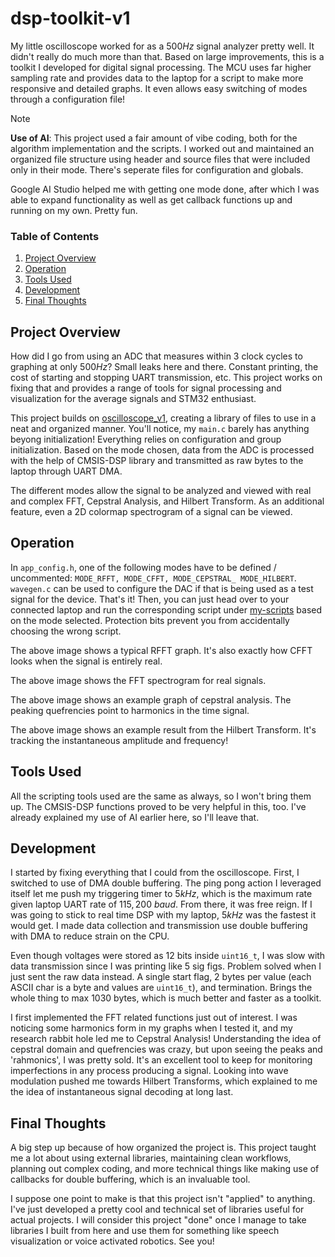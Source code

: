 # dsp-toolkit-v1

My little oscilloscope worked for as a $500Hz$ signal analyzer pretty well. It didn't really do much more than that. Based on large improvements, this is a toolkit I developed for digital signal processing. The MCU uses far higher sampling rate and provides data to the laptop for a script to make more responsive and detailed graphs. It even allows easy switching of modes through a configuration file!

> [!NOTE]
> **Use of AI**: This project used a fair amount of vibe coding, both for the algorithm implementation and the scripts. I worked out and maintained an organized file structure using header and source files that were included only in their mode. There's seperate files for configuration and globals.
>
> Google AI Studio helped me with getting one mode done, after which I was able to expand functionality as well as get callback functions up and running on my own. Pretty fun.

### Table of Contents

1. [Project Overview](#project-overview)
2. [Operation](#operation)
3. [Tools Used](#tools-used)
4. [Development](#development)
5. [Final Thoughts](#final-thoughts)

## Project Overview

How did I go from using an ADC that measures within 3 clock cycles to graphing at only $500Hz$? Small leaks here and there. Constant printing, the cost of starting and stopping UART transmission, etc. This project works on fixing that and provides a range of tools for signal processing and visualization for the average signals and STM32 enthusiast.

This project builds on [oscilloscope_v1](https://github.com/suryaturaga3142/oscilloscope_v1), creating a library of files to use in a neat and organized manner. You'll notice, my ```main.c``` barely has anything beyong initialization! Everything relies on configuration and group initialization. Based on the mode chosen, data from the ADC is processed with the help of CMSIS-DSP library and transmitted as raw bytes to the laptop through UART DMA.

The different modes allow the signal to be analyzed and viewed with real and complex FFT, Cepstral Analysis, and Hilbert Transform. As an additional feature, even a 2D colormap spectrogram of a signal can be viewed.

## Operation

In ```app_config.h```, one of the following modes have to be defined / uncommented: ```MODE_RFFT, MODE_CFFT, MODE_CEPSTRAL_ MODE_HILBERT```. ```wavegen.c``` can be used to configure the DAC if that is being used as a test signal for the device. That's it! Then, you can just head over to your connected laptop and run the corresponding script under [my-scripts](my-scripts/) based on the mode selected. Protection bits prevent you from accidentally choosing the wrong script.

The above image shows a typical RFFT graph. It's also exactly how CFFT looks when the signal is entirely real.

The above image shows the FFT spectrogram for real signals.

The above image shows an example graph of cepstral analysis. The peaking quefrencies point to harmonics in the time signal.

The above image shows an example result from the Hilbert Transform. It's tracking the instantaneous amplitude and frequency!

## Tools Used

All the scripting tools used are the same as always, so I won't bring them up. The CMSIS-DSP functions proved to be very helpful in this, too. I've already explained my use of AI earlier here, so I'll leave that.

## Development

I started by fixing everything that I could from the oscilloscope. First, I switched to use of DMA double buffering. The ping pong action I leveraged itself let me push my triggering timer to $5kHz$, which is the maximum rate given laptop UART rate of $115,200\ baud$. From there, it was free reign. If I was going to stick to real time DSP with my laptop, $5kHz$ was the fastest it would get. I made data collection and transmission use double buffering with DMA to reduce strain on the CPU.

Even though voltages were stored as 12 bits inside ```uint16_t```, I was slow with data transmission since I was printing like 5 sig figs. Problem solved when I just sent the raw data instead. A single start flag, 2 bytes per value (each ASCII char is a byte and values are ```uint16_t```), and termination. Brings the whole thing to max 1030 bytes, which is much better and faster as a toolkit.

I first implemented the FFT related functions just out of interest. I was noticing some harmonics form in my graphs when I tested it, and my research rabbit hole led me to Cepstral Analysis! Understanding the idea of cepstral domain and quefrencies was crazy, but upon seeing the peaks and 'rahmonics', I was pretty sold. It's an excellent tool to keep for monitoring imperfections in any process producing a signal. Looking into wave modulation pushed me towards Hilbert Transforms, which explained to me the idea of instantaneous signal decoding at long last.

## Final Thoughts

A big step up because of how organized the project is. This project taught me a lot about using external libraries, maintaining clean workflows, planning out complex coding, and more technical things like making use of callbacks for double buffering, which is an invaluable tool.

I suppose one point to make is that this project isn't "applied" to anything. I've just developed a pretty cool and technical set of libraries useful for actual projects. I will consider this project "done" once I manage to take libraries I built from here and use them for something like speech visualization or voice activated robotics. See you!
